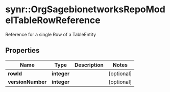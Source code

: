 # synr::OrgSagebionetworksRepoModelTableRowReference

Reference for a single Row of a TableEntity

## Properties
Name | Type | Description | Notes
------------ | ------------- | ------------- | -------------
**rowId** | **integer** |  | [optional] 
**versionNumber** | **integer** |  | [optional] 


